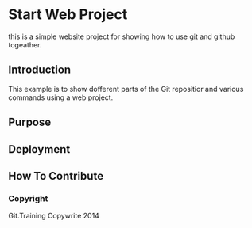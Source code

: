 # Start Web Project

this is a simple website project for showing how to use git and github togeather.

## Introduction

This example is to show dofferent parts of the Git repositior and various commands using a web project.

## Purpose

## Deployment

## How To Contribute

### Copyright
Git.Training Copywrite 2014